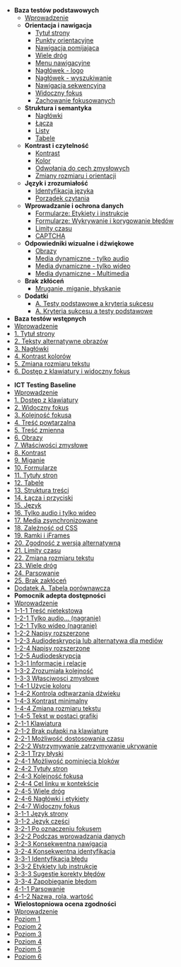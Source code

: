 - **Baza testów podstawowych**
  - [Wprowadzenie](testy/H0_00_wprowadzenie.md)
  - **Orientacja i nawigacja**
    - [Tytuł strony](testy/H1_01_tytul-strony.md)
    - [Punkty orientacyjne](testy/H1_02_punkty-orientacyjne.md)
    - [Nawigacja pomijająca](testy/H1_03_linki-pomijajace.md)
    - [Wiele dróg](testy/H1_04_wiele-drog.md)
    - [Menu nawigacyjne](testy/H1_05_menu-nawigacyjne.md)
    - [Nagłówek - logo](testy/H1_06_logo.md)
    - [Nagłówek - wyszukiwanie](testy/H1_07_wyszukiwarka.md)
    - [Nawigacja sekwencyjna](testy/H1_08_nawigacja-sekwencyjna.md) 
    - [Widoczny fokus](testy/H1_09_widoczny-fokus.md)
    - [Zachowanie fokusowanych](testy/H1_10_zachowanie-fokusowanych.md)
  - **Struktura i semantyka**
    - [Nagłówki](testy/H2_01_naglowki.md)
    - [Łącza](testy/H2_02_linki.md)  
    - [Listy](testy/H2_03_listy.md)
    - [Tabele](testy/H2_04_tabele.md)
  - **Kontrast i czytelność**	
    - [Kontrast](testy/H3_01_kontrast.md) 
    - [Kolor](testy/H3_02_kolor.md) 
    - [Odwołania do cech zmysłowych](testy/H3_03_cechy-zmyslowe.md) 
    - [Zmiany rozmiaru i orientacji](testy/H3_04_zmiany-rozmiaru-i-orientacji.md)  
  - **Język i zrozumiałość**	
    - [Identyfikacja języka](testy/H4_01_identyfikacja_jezyka.md)
    - [Porządek czytania](testy/H4_02_porzadek-czytania.md) 
  - **Wprowadzanie i ochrona danych**	
    - [Formularze: Etykiety i instrukcje](testy/H5_01_formularze-etykiety-i-instrukcje.md) 
    - [Formularze: Wykrywanie i korygowanie błędów](testy/H5_02_formularze-bledy.md) 
    - [Limity czasu](testy/H5_03_limit-czasu.md) 	
    - [CAPTCHA](testy/H5_04_captcha.md) 	
  - **Odpowiedniki wizualne i dźwiękowe**	
    - [Obrazy](testy/H6_01_obrazy.md)  
    - [Media dynamiczne - tylko audio](testy/H6_02_media-tylko-audio.md) 
    - [Media dynamiczne - tylko wideo](testy/H6_03_media-tylko-wideo.md) 
    - [Media dynamiczne - Multimedia](testy/H6_04_multimedia.md) 
  - **Brak zkłóceń**	
    - [Mruganie, miganie, błyskanie](testy/H7_01_mruganie-i-miganie.md) 
  - **Dodatki**
    - [A. Testy podstawowe a kryteria sukcesu](testy/0_50_dodatekA.md)
    - [A. Kryteria sukcesu a testy podstawowe](testy/0_51_dodatekB.md)	
- **Baza testów wstępnych**
 - [Wprowadzenie](testy/00_P_wprowadzenie.md)
 - [1. Tytuł strony](testy/01_P_tytul-strony.md)
 - [2. Teksty alternatywne obrazów](testy/02_P_odpowiedniki-tekstowe-obrazow.md)
 - [3. Nagłówki](testy/03_P_naglowki.md)
 - [4. Kontrast kolorów](testy/04_P_wspolczynnik_kontrastu.md)
 - [5. Zmiana rozmiaru tekstu](testy/05_P_zmiana-rozmiaru-tekstu.md)
 - [6. Dostęp z klawiatury i widoczny fokus](testy/06_P_klawiatura.md)
 
<!-- - [7. Formularze, etykiety i błedy](testy/07_P_formularze.md)
 - [8. Poruszanie, miganie, przesuwanie](testy/08_P_poruszanie-i-blyski.md)
 - [9. Alternatywy multimediów](testy/P09_P_multimedia.md)
 - [10. Układ i struktura](testy/10_P_struktura.md)
 - [Następne kroki](testy/PW_11_nastepne-kroki.md) 
-->
- **ICT Testing Baseline**
 - [Wprowadzenie](testy/ICT_00_wprowadzenie.md)
 - [1. Dostęp z klawiatury](testy/ICT_01_klawiatura.md)
 - [2. Widoczny fokus](testy/ICT_02_widoczny-fokus.md)
 - [3. Kolejność fokusa](testy/ICT_03_kolejnosc-fokusa.md)
 - [4. Treść powtarzalna](testy/ICT_04_tresc-powtarzalna.md)
 - [5. Treść zmienna](testy/ICT_05_tresc-zmienna.md)
 - [6. Obrazy](testy/ICT_06_obrazy.md)
 - [7. Właściwości zmysłowe](testy/ICT_07_wlasciwosci-zmyslowe.md)
 - [8. Kontrast](testy/ICT_08_kontrast.md)
 - [9. Miganie](testy/ICT_09_miganie.md)
 - [10. Formularze](testy/ICT_10_formularze.md)
 - [11. Tytuły stron](testy/ICT_11_tytuly-stron.md)
 - [12. Tabele](testy/ICT_12_tabele-danych.md)
 - [13. Struktura treści](testy/ICT_13_struktura-tresci.md)
 - [14. Łącza i przyciski](testy/ICT_14_lacza-przyciski.md)
 - [15. Język](testy/ICT_15_jezyk.md)
 - [16. Tylko audio i tylko wideo](testy/ICT_16_tylko-audio-tylko-wideo.md)
 - [17. Media zsynchronizowane ](testy/ICT_17_media-zsynchronizowane.md)
 - [18. Zależność od CSS](testy/ICT_18_zaleznosc-od-css.md)
 - [19. Ramki i iFrames](testy/ICT_19_ramki.md)
 - [20. Zgodność z wersją alternatywną](testy/ICT_20_wersje-alternatywne.md)
 - [21. Limity czasu](testy/ICT_21_limity-czasu.md)
 - [22. Zmiana rozmiaru tekstu](testy/ICT_22_zmiana-rozmiaru-tekstu.md)
 - [23. Wiele dróg](testy/ICT_23_wiele-drog.md)
 - [24. Parsowanie](testy/ICT_24_parsowanie.md)
 - [25. Brak zakłóceń](testy/ICT_25_brak-zaklocen.md)
 - [Dodatek A. Tabela porównawcza](testy/ICT_26_dodatekA.md) 
- **Pomocnik adepta dostępności**
 - [Wprowadzenie](testy/0-0-0_wprowadzenie.md)
 - [1-1-1 Treść nietekstowa](testy/1-1-1_Tresc-nietekstowa.md)
 - [1-2-1 Tylko audio... (nagranie)](testy/1-2-1_Tylko-audio.md)
 - [1-2-1 Tylko wideo (nagranie)](testy/1-2-1_Tylko-wideo.md)
 - [1-2-2 Napisy rozszerzone](testy/1-2-2_Napisy-rozszerzone.md)
 - [1-2-3 Audiodeskrypcja lub alternatywa dla mediów](testy/1-2-3_Audiodeskrypcja-lub-alternatywa-dla-mediow.md)
 - [1-2-4 Napisy rozszerzone](testy/1-2-4_Napisy-rozszerzone.md)
 - [1-2-5 Audiodeskrypcja](testy/1-2-5_Audiodeskrypcja.md)
 - [1-3-1 Informacje i relacje](testy/1-3-1_Informacje-i-relacje.md)
 - [1-3-2 Zrozumiała kolejność](testy/1-3-2_Zrozumiala-kolejnosc.md)
 - [1-3-3 Własciwosci zmysłowe](testy/1-3-3_Wlasciwosci-zmyslowe.md)
 - [1-4-1 Użycie koloru](testy/1-4-1_Uzycie-koloru.md)
 - [1-4-2 Kontrola odtwarzania dźwieku](testy/1-4-2_Kontrola-odtwarzania-dzwieku.md)
 - [1-4-3 Kontrast minimalny](testy/1-4-3_Kontrast-minimalny.md)
 - [1-4-4 Zmiana rozmiaru tekstu](testy/1-4-4_Zmiana-rozmiaru-tekstu.md)
 - [1-4-5 Tekst w postaci grafiki](testy/1-4-5_Tekst-w-postaci-grafiki.md)
 - [2-1-1 Klawiatura](testy/2-1-1_Klawiatura.md)
 - [2-1-2 Brak pułapki na klawiaturę](testy/2-1-2_Brak-pulapki-na-klawiature.md)
 - [2-2-1 Możliwość dostosowania czasu](testy/2-2-1_Mozliwosc-dostosowania-czasu.md)
 - [2-2-2 Wstrzymywanie zatrzymywanie ukrywanie](testy/2-2-2_Wstrzymywanie-zatrzymywanie-ukrywanie.md)
 - [2-3-1 Trzy błyski](testy/2-3-1_Trzy-blyski.md)
 - [2-4-1 Możliwość pominięcia bloków](testy/2-4-1_Mozliwosc-pominiecia-blokow.md)
 - [2-4-2 Tytuły stron](testy/2-4-2_Tytuly-stron.md)
 - [2-4-3 Kolejność fokusa](testy/2-4-3_Kolejnosc-fokusa.md)
 - [2-4-4 Cel linku w kontekście](testy/2-4-4_Cel-linku-w-kontekscie.md)
 - [2-4-5 Wiele dróg](testy/2-4-5_Wiele-drog.md)
 - [2-4-6 Nagłówki i etykiety](testy/2-4-6_Naglowki-i-etykiety.md)
 - [2-4-7 Widoczny fokus](testy/2-4-7_Widoczny-fokus.md)
 - [3-1-1 Język strony](testy/3-1-1_Jezyk-strony.md)
 - [3-1-2 Język części](testy/3-1-2_Jezyk-czesci.md)
 - [3-2-1 Po oznaczeniu fokusem](testy/3-2-1_Po-oznaczeniu-fokusem.md)
 - [3-2-2 Podczas wprowadzania danych](testy/3-2-2_Podczas-wprowadzania-danych.md)
 - [3-2-3 Konsekwentna nawigacja](testy/3-2-3_Konsekwentna-nawigacja.md)
 - [3-2-4 Konsekwentna identyfikacja](testy/3-2-4_Konsekwentna-identyfikacja.md)
 - [3-3-1 Identyfikacja błędu](testy/3-3-1_Identyfikacja-bledu.md)
 - [3-3-2 Etykiety lub instrukcje](testy/3-3-2_Etykiety-lub-instrukcje.md)
 - [3-3-3 Sugestie korekty błędów](testy/3-3-3_Sugestie-korekty-bledow.md)
 - [3-3-4 Zapobieganie błędom](testy/3-3-4_Zapobieganie-bledom.md)
 - [4-1-1 Parsowanie](testy/4-1-1_Parsowanie.md)
 - [4-1-2 Nazwa, rola, wartość](testy/4-1-2_Nazwa-rola-wartosc.md) 
- **Wielostopniowa ocena zgodności**
 - [Wprowadzenie](testy/MSU_00_wprowadzenie.md)
 - [Poziom 1](testy/MSU_01_poziom_1.md)
 - [Poziom 2](testy/MSU_01_poziom_2.md)
 - [Poziom 3](testy/MSU_01_poziom_3.md)
 - [Poziom 4](testy/MSU_01_poziom_4.md)
 - [Poziom 5](testy/MSU_01_poziom_5.md)
 - [Poziom 6](testy/MSU_01_poziom_6.md)
